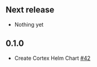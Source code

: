## Next release

- Nothing yet


## 0.1.0
- Create Cortex Helm Chart [#42](https://github.com/StrangeBeeCorp/helm-charts/pull/42)
